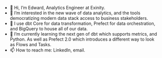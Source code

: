 - 👋 Hi, I’m Edward, Analytics Engineer at Exinity. 
- 👀 I’m interested in the new wave of data analytics, and the tools democratizing modern data stack access to business stakeholders. 
- 👀 I use dbt Core for data transformation, Prefect for data orchestration, and BigQuery to house all of our data. 
- 🌱 I’m currently learning the next gen of dbt which supports metrics, and Python. As well as Prefect 2.0 which introduces a different way to look as Flows and Tasks. 
- 📫 How to reach me: LinkedIn, email. 

<!---
edwardlim26/edwardlim26 is a ✨ special ✨ repository because its `README.md` (this file) appears on your GitHub profile.
You can click the Preview link to take a look at your changes.
--->
